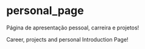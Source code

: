 # personal_page
Página de apresentação pessoal, carreira e projetos!

Career, projects and personal Introduction Page!

